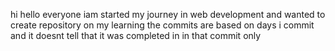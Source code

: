 hi hello everyone iam started my journey in web development and wanted to create repository on my learning
the commits are based on days i commit and it doesnt tell that it was completed in in that commit only 
 
